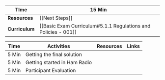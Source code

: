 
| **TIme**       | 15 Min                                                         |
| -------------- | -------------------------------------------------------------- |
| **Resources**  | [[Next Steps]]                                                 |
| **Curriculum** | [[Basic Exam Curriculum#5.1.1 Regulations and Policies - 001]] |

| **Time** | **Activities**               | **Resources** | **Links** |
| -------- | ---------------------------- | ------------- | --------- |
| 5 Min    | Getting the final solution   |               |           |
| 5 Min    | Getting started in Ham Radio |               |           |
| 5 Min    | Participant Evaluation       |               |           |
